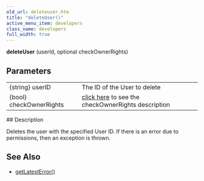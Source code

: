```yaml
---
old_url: deleteuser.htm
title: "deleteUser()"
active_menu_item: developers
class_name: developers
full_width: true
---
```



**deleteUser** (userId, optional checkOwnerRights)

## Parameters

<table>
<tr>
<td width="183">
{string} userID

</td>
<td width="15">
</td>
<td width="682">
The ID of the User to delete

</td>
</tr>
<tr>
<td width="183">
{bool} checkOwnerRights

</td>
<td width="15">
</td>
<td width="682">
  <a href="/developers/documentation/scripting-apis/server-side-api/sys-object/user-management/checkowneruserrights-parameter">click here</a> to see the checkOwnerRights description

</td>
</tr>
</table>
## Description

Deletes the user with the specified User ID. If there is an error due to permissions, then an exception is thrown.

     
   

## See Also

 - [getLatestError()](/developers/documentation/scripting-apis/server-side-api/ssj-object/miscellaneous/getlatesterror)

